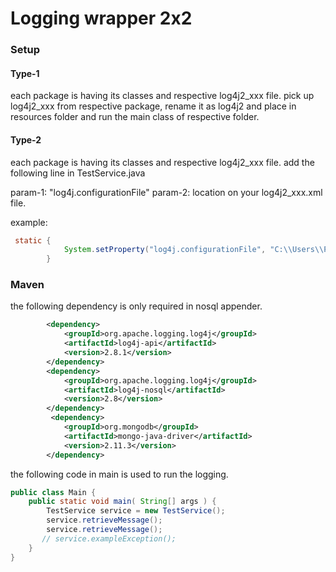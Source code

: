 # Logging wrapper 2x2 


### Setup


#### Type-1
each package is having its classes and respective log4j2_xxx file.
pick up log4j2_xxx from respective package, rename it as log4j2 and place in resources folder and run the main class of respective folder.


#### Type-2
each package is having its classes and respective log4j2_xxx file.
add the following line in TestService.java
 
 param-1: "log4j.configurationFile"
 param-2: location on your log4j2_xxx.xml file.
 
 example:
 
```java
 static {
	        System.setProperty("log4j.configurationFile", "C:\\Users\\PiyushMittal\\git1\\logging-wrapper-2x2\\src\\main\\java\\com\\ituple\\logging\\level\\customlevel\\log4j2_xxx.xml");
	    }
```


### Maven

the following dependency is only required in nosql appender.

```xml
		<dependency>
			<groupId>org.apache.logging.log4j</groupId>
			<artifactId>log4j-api</artifactId>
			<version>2.8.1</version>
		</dependency>
		<dependency>
			<groupId>org.apache.logging.log4j</groupId>
			<artifactId>log4j-nosql</artifactId>
			<version>2.8</version>
		</dependency>
		 <dependency>
			<groupId>org.mongodb</groupId>
			<artifactId>mongo-java-driver</artifactId>
			<version>2.11.3</version>
		</dependency> 

```

the following code in main is used to run the logging.

```java
public class Main {
    public static void main( String[] args ) {
        TestService service = new TestService();
        service.retrieveMessage();
        service.retrieveMessage();
       // service.exampleException();
    }
}
```